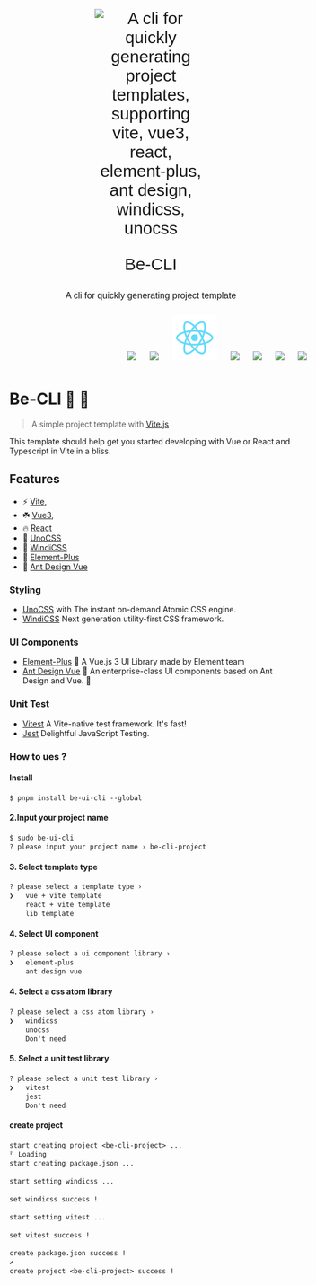 <p align='center' style="font-size: 30px;font-family: 'PingFang HK',sans-serif">
<img width="200px" 
style="display:block; margin:0 auto;" 
src="https://avatars.githubusercontent.com/u/111622499?s=200&v=4" 
alt="A cli for quickly generating project templates, supporting vite, vue3, react, element-plus, ant design, windicss, unocss">
<p align='center' style="font-size: 30px;font-family: 'PingFang HK',sans-serif">Be-CLI</p>
</p>

<p align='center' style="font-size: 16px;font-family: 'PingFang HK',sans-serif">
A cli for quickly generating project template
</p>

<p  align='center' style="margin:0 auto;width: 740px;display:block">
<img style="margin: 10px" width="80px" src="https://vitejs.dev/logo.svg"/>
<img style="margin: 10px" width="80px" src="https://vuejs.org/images/logo.png"/>
<img style="margin: 10px" width="80px" src="https://raw.githubusercontent.com/github/explore/80688e429a7d4ef2fca1e82350fe8e3517d3494d/topics/react/react.png"/>
<img style="margin: 10px" width="80px" src="https://raw.githubusercontent.com/unocss/unocss/main/playground/public/icon-gray.svg"/>
<img style="margin: 10px" width="80px" src="https://next.windicss.org/assets/logo.svg"/>
<img style="margin: 10px" width="80px" src="https://avatars.githubusercontent.com/u/68583457?s=200&v=4"/>
<img style="margin: 10px" width="80px" src="https://qn.antdv.com/logo.png" />
</p>


# Be-CLI 🦋 🚀

> A simple project template with [Vite.js](https://vitejs.dev/)

This template should help get you started developing with Vue or React and Typescript in Vite in a bliss.

## Features

- ⚡️ [Vite](https://github.com/vitejs/vite)️, 
- ☘️ [Vue3](https://github.com/vuejs/vue),
- 🔥 [React](https://github.com/facebook/react)
- 🌷 [UnoCSS](https://github.com/unocss/unocss)
- 🌺 [WindiCSS](https://github.com/windicss/windicss)
- 🍵 [Element-Plus](https://github.com/element-plus/element-plus)
- 🍁 [Ant Design Vue](https://github.com/vueComponent/ant-design-vue)

### Styling

- [UnoCSS](https://github.com/unocss/unocss) with The instant on-demand Atomic CSS engine.
- [WindiCSS](https://github.com/windicss/windicss) Next generation utility-first CSS framework.

### UI Components

- [Element-Plus](https://github.com/element-plus/element-plus)  🎉 A Vue.js 3 UI Library made by Element team
- [Ant Design Vue](https://github.com/vueComponent/ant-design-vue) 🌈 An enterprise-class UI components based on Ant Design and Vue. 🐜

### Unit Test

- [Vitest](https://github.com/vitest-dev/vitest) A Vite-native test framework. It's fast!
- [Jest](https://github.com/facebook/jest) Delightful JavaScript Testing.

### How to ues ? 

#### Install

```` 1. shell
$ pnpm install be-ui-cli --global
````

#### 2.Input your project name

```` shell
$ sudo be-ui-cli
? please input your project name › be-cli-project
````

#### 3. Select template type

```` shell
? please select a template type › 
❯   vue + vite template
    react + vite template
    lib template
````

#### 4. Select UI component

```` shell
? please select a ui component library ›
❯   element-plus
    ant design vue
````

#### 4. Select a css atom library

```` shell
? please select a css atom library ›
❯   windicss
    unocss
    Don't need
````

#### 5. Select a unit test library

```` shell
? please select a unit test library ›
❯   vitest
    jest
    Don't need
````

#### create project

```` shell
start creating project <be-cli-project> ...
⠋ Loading
start creating package.json ...

start setting windicss ...

set windicss success !

start setting vitest ...

set vitest success !

create package.json success !
✔ 
create project <be-cli-project> success !

````
